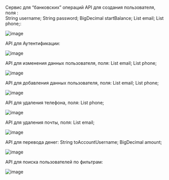 Сервис для “банковских” операций
API для создания пользователя, поля :    
  String username;
  String password;
  BigDecimal startBalance;
  List<String> email;
  List<String> phone;:
  
![image](https://github.com/ScarFace163/TestTask/assets/161436138/d50c5f0d-f1df-4a6e-9e92-a1cc61cabf03)

API для Аутентификации:

![image](https://github.com/ScarFace163/TestTask/assets/161436138/b585941a-3ab3-4192-b877-36cfa8b24659)

API для изменения данных пользователя, поля:
  List<String> email;
  List<String> phone;
  
![image](https://github.com/ScarFace163/TestTask/assets/161436138/016209d4-aef4-468e-9aef-442fb77a93c9)


API для добавления данных пользователя, поля:
  List<String> email;
  List<String> phone;
  
![image](https://github.com/ScarFace163/TestTask/assets/161436138/f7730d05-03d3-47d0-90d6-5b2d2e19bbb3)

API для удаления телефона, поля:
  List<String> phone;
  
![image](https://github.com/ScarFace163/TestTask/assets/161436138/2f521a6b-6183-4eb7-95d8-275b56a9de86)

API для удаления почты, поля:
  List<String> email;
  
![image](https://github.com/ScarFace163/TestTask/assets/161436138/e0dc2363-e927-4c94-aa9b-e3c56f538e46)

API для перевода денег:
  String toAccountUsername;
  BigDecimal amount;
  
![image](https://github.com/ScarFace163/TestTask/assets/161436138/cc0b12a9-d72a-4f22-8b88-3ea10b8b2224)

API для поиска пользователей по фильтрам:

![image](https://github.com/ScarFace163/TestTask/assets/161436138/8c4bbef3-c5ba-4f8f-ad33-5ac038b09f98)


